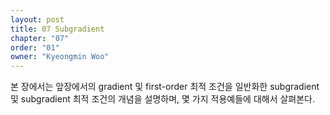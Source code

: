 ```yaml
---
layout: post
title: 07 Subgradient
chapter: "07"
order: "01"
owner: "Kyeongmin Woo"
---
```


본 장에서는 앞장에서의 gradient 및 first-order 최적 조건을 일반화한 subgradient 및 subgradient 최적 조건의 개념을 설명하며, 몇 가지 적용예들에 대해서 살펴본다. 